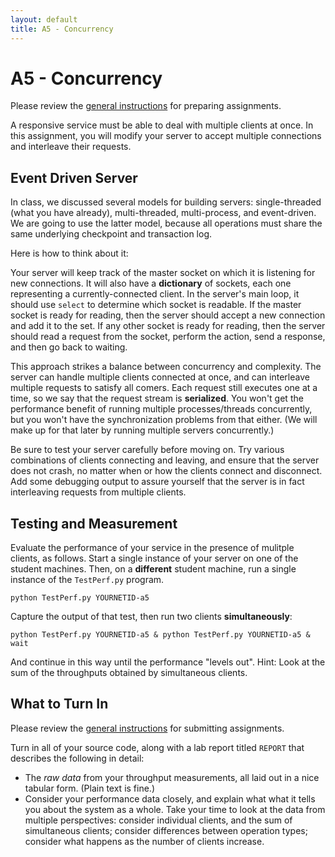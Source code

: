 ```yaml
---
layout: default
title: A5 - Concurrency
---
```


# A5 - Concurrency

Please review the [general instructions](general) for preparing assignments.

A responsive service must be able to deal with multiple clients at once.
In this assignment, you will modify your server to accept multiple
connections and interleave their requests.

## Event Driven Server

In class, we discussed several models for building servers:
single-threaded (what you have already), multi-threaded,
multi-process, and event-driven.  We are going to use the latter
model, because all operations must share the same underlying
checkpoint and transaction log.

Here is how to think about it:

Your server will keep track of the master socket on which it is listening
for new connections.  It will also have a **dictionary** of sockets, each one
representing a currently-connected client.  In the server's main loop, it
should use `select` to determine which socket is readable.
If the master socket is ready for reading, then the server should accept a new connection
and add it to the set.  If any other socket is ready for reading, then the
server should read a request from the socket, perform the action, send a response,
and then go back to waiting.

This approach strikes a balance between concurrency and complexity.
The server can handle multiple clients connected at once, and can interleave
multiple requests to satisfy all comers.  Each request still executes one
at a time, so we say that the request stream is **serialized**.  You won't
get the performance benefit of running multiple processes/threads concurrently,
but you won't have the synchronization problems from that either.
(We will make up for that later by running multiple servers concurrently.)

Be sure to test your server carefully before moving on.  Try various combinations
of clients connecting and leaving, and ensure that the server does not crash,
no matter when or how the clients connect and disconnect.  Add some debugging
output to assure yourself that the server is in fact interleaving requests from multiple
clients.

## Testing and Measurement

Evaluate the performance of your service in the presence of mulitple clients, as follows.
Start a single instance of your server on one of the student machines.
Then, on a **different** student machine, run a single instance of the `TestPerf.py` program.

```
python TestPerf.py YOURNETID-a5
```

Capture the output of that test, then run two clients **simultaneously**:

```
python TestPerf.py YOURNETID-a5 & python TestPerf.py YOURNETID-a5 & wait
```

And continue in this way until the performance "levels out".  Hint: Look at the sum of the throughputs obtained by simultaneous clients.

## What to Turn In

Please review the [general instructions](general) for submitting assignments.

Turn in all of your source code, along with a lab report titled `REPORT` that describes the following in detail:
- The *raw data* from your throughput measurements, all laid out in a nice tabular form. (Plain text is fine.)
- Consider your performance data closely, and explain what what it tells you about the system as a whole.  Take your time to look at the data from multiple perspectives: consider individual clients, and the sum of simultaneous clients; consider differences between operation types; consider what happens as the number of clients increase. 
